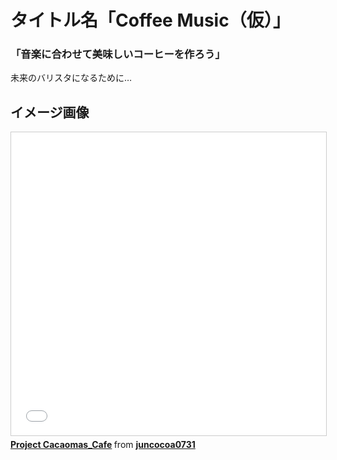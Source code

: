 # タイトル名「Coffee Music（仮）」
### **「音楽に合わせて美味しいコーヒーを作ろう」**
未来のバリスタになるために…  
## イメージ画像
<iframe src="//www.slideshare.net/slideshow/embed_code/key/wArQ2dP16gJbXV" width="595" height="485" frameborder="0" marginwidth="0" marginheight="0" scrolling="no" style="border:1px solid #CCC; border-width:1px; margin-bottom:5px; max-width: 100%;" allowfullscreen> </iframe> <div style="margin-bottom:5px"> <strong> <a href="//www.slideshare.net/secret/wArQ2dP16gJbXV" title="Project Cacaomas_Cafe" target="_blank">Project Cacaomas_Cafe</a> </strong> from <strong><a href="https://www.slideshare.net/juncocoa0731" target="_blank">juncocoa0731</a></strong> </div>
